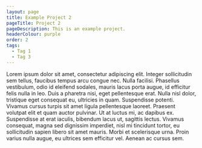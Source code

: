 ```yaml
---
layout: page
title: Example Project 2
pageTitle: Project 2
pageDescription: This is an example project.
headerColour: purple
order: 2
tags:
  - Tag 1
  - Tag 3
---
```

Lorem ipsum dolor sit amet, consectetur adipiscing elit. Integer sollicitudin sem tellus, faucibus tempus arcu congue nec. Nulla facilisi. Phasellus vestibulum, odio id eleifend sodales, mauris lacus porta augue, id efficitur felis nulla in leo. Duis a pharetra nisi, eget pellentesque erat. Nulla nisl dolor, tristique eget consequat eu, ultricies in quam. Suspendisse potenti. Vivamus cursus turpis sit amet ligula pellentesque laoreet. Praesent volutpat elit et quam auctor pulvinar. Ut at luctus mi, ac dapibus ex. Suspendisse at erat iaculis, bibendum lacus ut, sagittis lectus. Vivamus consequat, magna sed dignissim imperdiet, nisl mi tincidunt tortor, eu sollicitudin sapien libero sit amet mauris. Morbi et scelerisque urna. Proin varius nulla augue, eu ultrices sem efficitur vel. Aenean ac cursus sem.